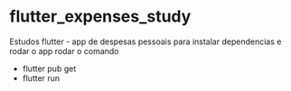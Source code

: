 # flutter_expenses_study
Estudos flutter - app de despesas pessoais
para instalar dependencias e rodar o app rodar o comando
- flutter pub get
- flutter run
